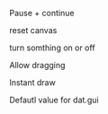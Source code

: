 Pause + continue

reset canvas

turn somthing on or off

Allow dragging

Instant draw

Defautl value for dat.gui
